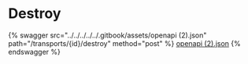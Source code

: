 # Destroy

{% swagger src="../../../../../.gitbook/assets/openapi (2).json" path="/transports/{id}/destroy" method="post" %}
[openapi (2).json](<../../../../../.gitbook/assets/openapi (2).json>)
{% endswagger %}
